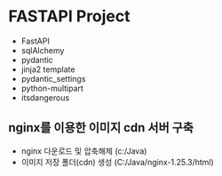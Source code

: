 # FASTAPI Project
 
* FastAPI
* sqlAlchemy
* pydantic
* jinja2 template
* pydantic_settings
* python-multipart
* itsdangerous

## nginx를 이용한 이미지 cdn 서버 구축
* nginx 다운로드 및 압축해제 (c:/Java)
* 이미지 저장 폴더(cdn) 생성 (C:/Java/nginx-1.25.3/html)
